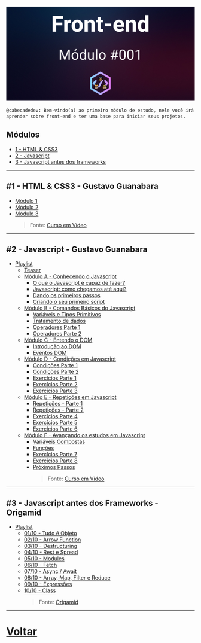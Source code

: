 <p>
    <img src="../header.png?raw=true" alt="Alt text" title="Módulo 001 - Front-end" />
</p>
<pre><code><span class="hljs-variable">@cabecadedev:</span> Bem-vindo(a) ao primeiro módulo de estudo, nele você irá aprender sobre front-end e ter uma base para iniciar seus projetos.
</code></pre>

<h2 id="m-dulos">Módulos</h2>
<ul>
    <li><a target="_blank" href="#1---html--css3---gustavo-guanabara">1 - HTML &amp; CSS3</a></li>
    <li><a target="_blank" href="#2---javascript---gustavo-guanabara">2 - Javascript</a></li>
    <li><a target="_blank" href="#3---javascript-antes-dos-frameworks---origamid">3 - Javascript antes dos frameworks</a></li>
</ul>
<hr />
<h2 id="-1-html-css3-gustavo-guanabara">#1 - HTML &amp; CSS3 - Gustavo Guanabara</h2>
<ul>
    <li><a target="_blank" href="https://www.youtube.com/watch?v=Ejkb_YpuHWs&amp;utm_source=cabecadedev&amp;utm_medium=cabecadedev">Módulo 1</a></li>
    <li><a target="_blank" href="https://www.youtube.com/watch?v=vPNIAJ9B4hg&amp;utm_source=cabecadedev&amp;utm_medium=cabecadedev">Módulo 2</a></li>
    <li>
        <a target="_blank" href="https://www.youtube.com/watch?v=ofFgnDtn_1c&amp;utm_source=cabecadedev&amp;utm_medium=cabecadedev">Módulo 3</a>
        <blockquote>
            <p>Fonte: <a target="_blank" href="https://www.youtube.com/c/CursoemV%C3%ADdeo?utm_medium=cabecadedev">Curso em Vídeo</a></p>
        </blockquote>
    </li>
</ul>
<hr />
<h2 id="-2-javascript-gustavo-guanabara">#2 - Javascript - Gustavo Guanabara</h2>
<ul>
    <li>
        <a target="_blank" href="https://www.youtube.com/watch?v=1-w1RfGIov4&amp;list=PLHz_AreHm4dlsK3Nr9GVvXCbpQyHQl1o1&amp;utm_source=cabecadedev&amp;utm_medium=cabecadedev">Playlist</a>
        <ul>
            <li><a target="_blank" href="https://www.youtube.com/watch?v=1-w1RfGIov4&amp;utm_source=cabecadedev&amp;utm_medium=cabecadedev">Teaser</a></li>
            <li>
                <a target="_blank" href="https://www.youtube.com/watch?v=uzEhd3Lugik&amp;list=PLHz_AreHm4dlsK3Nr9GVvXCbpQyHQl1o1&amp;index=3&amp;utm_source=cabecadedev&amp;utm_medium=cabecadedev">Módulo A - Conhecendo o Javascript</a>
                <ul>
                    <li><a target="_blank" href="https://www.youtube.com/watch?v=Ptbk2af68e8&amp;list=PLHz_AreHm4dlsK3Nr9GVvXCbpQyHQl1o1&amp;index=4&amp;utm_source=cabecadedev&amp;utm_medium=cabecadedev">O que o Javascript é capaz de fazer?</a></li>
                    <li><a target="_blank" href="https://www.youtube.com/watch?v=rUTKomc2gG8&amp;list=PLHz_AreHm4dlsK3Nr9GVvXCbpQyHQl1o1&amp;index=5&amp;utm_source=cabecadedev&amp;utm_medium=cabecadedev">Javascript: como chegamos até aqui?</a></li>
                    <li><a target="_blank" href="https://www.youtube.com/watch?v=FdePtO5JSd0&amp;list=PLHz_AreHm4dlsK3Nr9GVvXCbpQyHQl1o1&amp;index=6&amp;utm_source=cabecadedev&amp;utm_medium=cabecadedev">Dando os primeiros passos</a></li>
                    <li><a target="_blank" href="https://www.youtube.com/watch?v=OmmJBfcMJA8&amp;list=PLHz_AreHm4dlsK3Nr9GVvXCbpQyHQl1o1&amp;index=7&amp;utm_source=cabecadedev&amp;utm_medium=cabecadedev">Criando o seu primeiro script</a></li>
                </ul>
            </li>
            <li>
                <a target="_blank" href="https://www.youtube.com/watch?v=FjT97HVT5g8&amp;list=PLHz_AreHm4dlsK3Nr9GVvXCbpQyHQl1o1&amp;index=8&amp;utm_source=cabecadedev&amp;utm_medium=cabecadedev">Módulo B - Comandos Básicos do Javascript</a>
                <ul>
                    <li><a target="_blank" href="https://www.youtube.com/watch?v=Vbabsye7mWo&amp;list=PLHz_AreHm4dlsK3Nr9GVvXCbpQyHQl1o1&amp;index=9&amp;utm_source=cabecadedev&amp;utm_medium=cabecadedev">Variáveis e Tipos Primitivos</a></li>
                    <li><a target="_blank" href="https://www.youtube.com/watch?v=OJgu_KCCUSY&amp;list=PLHz_AreHm4dlsK3Nr9GVvXCbpQyHQl1o1&amp;index=10&amp;utm_source=cabecadedev&amp;utm_medium=cabecadedev">Tratamento de dados</a></li>
                    <li><a target="_blank" href="https://www.youtube.com/watch?v=hZG9ODUdxHo&amp;list=PLHz_AreHm4dlsK3Nr9GVvXCbpQyHQl1o1&amp;index=11&amp;utm_source=cabecadedev&amp;utm_medium=cabecadedev">Operadores Parte 1</a></li>
                    <li><a target="_blank" href="https://www.youtube.com/watch?v=BP63NhITvao&amp;list=PLHz_AreHm4dlsK3Nr9GVvXCbpQyHQl1o1&amp;index=12&amp;utm_source=cabecadedev&amp;utm_medium=cabecadedev">Operadores Parte 2</a></li>
                </ul>
            </li>
            <li>
                <a target="_blank" href="https://www.youtube.com/watch?v=H80nCKs9c2k&amp;list=PLHz_AreHm4dlsK3Nr9GVvXCbpQyHQl1o1&amp;index=13&amp;utm_source=cabecadedev&amp;utm_medium=cabecadedev">Módulo C - Entendo o DOM</a>
                <ul>
                    <li><a target="_blank" href="https://www.youtube.com/watch?v=WWZX8RWLxIk&amp;list=PLHz_AreHm4dlsK3Nr9GVvXCbpQyHQl1o1&amp;index=14&amp;utm_source=cabecadedev&amp;utm_medium=cabecadedev">Introdução ao DOM</a></li>
                    <li><a target="_blank" href="https://www.youtube.com/watch?v=wWnBB-mZIvY&amp;list=PLHz_AreHm4dlsK3Nr9GVvXCbpQyHQl1o1&amp;index=15&amp;utm_source=cabecadedev&amp;utm_medium=cabecadedev">Eventos DOM</a></li>
                </ul>
            </li>
            <li>
                <a target="_blank" href="https://www.youtube.com/watch?v=uPFasdmZHJc&amp;list=PLHz_AreHm4dlsK3Nr9GVvXCbpQyHQl1o1&amp;index=16&amp;utm_source=cabecadedev&amp;utm_medium=cabecadedev">Módulo D - Condições em Javascript</a>
                <ul>
                    <li><a target="_blank" href="https://www.youtube.com/watch?v=cOdG4eACN2A&amp;list=PLHz_AreHm4dlsK3Nr9GVvXCbpQyHQl1o1&amp;index=17&amp;utm_source=cabecadedev&amp;utm_medium=cabecadedev">Condições Parte 1</a></li>
                    <li><a target="_blank" href="https://www.youtube.com/watch?v=EEStcIe8rAM&amp;list=PLHz_AreHm4dlsK3Nr9GVvXCbpQyHQl1o1&amp;index=18&amp;utm_source=cabecadedev&amp;utm_medium=cabecadedev">Condições Parte 2</a></li>
                    <li><a target="_blank" href="https://www.youtube.com/watch?v=b2K7eo5Jdj8&amp;list=PLHz_AreHm4dlsK3Nr9GVvXCbpQyHQl1o1&amp;index=19&amp;utm_source=cabecadedev&amp;utm_medium=cabecadedev">Exercícios Parte 1</a></li>
                    <li><a target="_blank" href="https://www.youtube.com/watch?v=UXSWgnbSHxs&amp;list=PLHz_AreHm4dlsK3Nr9GVvXCbpQyHQl1o1&amp;index=20&amp;utm_source=cabecadedev&amp;utm_medium=cabecadedev">Exercícios Parte 2</a></li>
                    <li><a target="_blank" href="https://www.youtube.com/watch?v=f5es-PpaUI8&amp;list=PLHz_AreHm4dlsK3Nr9GVvXCbpQyHQl1o1&amp;index=21&amp;utm_source=cabecadedev&amp;utm_medium=cabecadedev">Exercícios Parte 3</a></li>
                </ul>
            </li>
            <li>
                <a target="_blank" href="https://www.youtube.com/watch?v=3emz6rpcJyA&amp;list=PLHz_AreHm4dlsK3Nr9GVvXCbpQyHQl1o1&amp;index=22&amp;utm_source=cabecadedev&amp;utm_medium=cabecadedev">Módulo E - Repetições em Javascript</a>
                <ul>
                    <li><a target="_blank" href="https://www.youtube.com/watch?v=5rZqYPKIwkY&amp;list=PLHz_AreHm4dlsK3Nr9GVvXCbpQyHQl1o1&amp;index=23&amp;utm_source=cabecadedev&amp;utm_medium=cabecadedev">Repetições - Parte 1</a></li>
                    <li><a target="_blank" href="https://www.youtube.com/watch?v=eX-lkN_Zahc&amp;list=PLHz_AreHm4dlsK3Nr9GVvXCbpQyHQl1o1&amp;index=24&amp;utm_source=cabecadedev&amp;utm_medium=cabecadedev">Repetições - Parte 2</a></li>
                    <li><a target="_blank" href="https://www.youtube.com/watch?v=6tyHypeY4-8&amp;list=PLHz_AreHm4dlsK3Nr9GVvXCbpQyHQl1o1&amp;index=25&amp;utm_source=cabecadedev&amp;utm_medium=cabecadedev">Exercícios Parte 4</a></li>
                    <li><a target="_blank" href="https://www.youtube.com/watch?v=oMNbc_LFz8w&amp;list=PLHz_AreHm4dlsK3Nr9GVvXCbpQyHQl1o1&amp;index=26&amp;utm_source=cabecadedev&amp;utm_medium=cabecadedev">Exercícios Parte 5</a></li>
                    <li><a target="_blank" href="https://www.youtube.com/watch?v=mfHAQ-4Rspw&amp;list=PLHz_AreHm4dlsK3Nr9GVvXCbpQyHQl1o1&amp;index=27&amp;utm_source=cabecadedev&amp;utm_medium=cabecadedev">Exercícios Parte 6</a></li>
                </ul>
            </li>
            <li>
                <a target="_blank" href="https://www.youtube.com/watch?v=5m4UhZd-Les&amp;list=PLHz_AreHm4dlsK3Nr9GVvXCbpQyHQl1o1&amp;index=28&amp;utm_source=cabecadedev&amp;utm_medium=cabecadedev">Módulo F - Avançando os estudos em Javascript</a>
                <ul>
                    <li><a target="_blank" href="https://www.youtube.com/watch?v=XdkW62tkAgU&amp;list=PLHz_AreHm4dlsK3Nr9GVvXCbpQyHQl1o1&amp;index=29&amp;utm_source=cabecadedev&amp;utm_medium=cabecadedev">Variáveis Compostas</a></li>
                    <li><a target="_blank" href="https://www.youtube.com/watch?v=mc3TKp2XzhI&amp;list=PLHz_AreHm4dlsK3Nr9GVvXCbpQyHQl1o1&amp;index=30&amp;utm_source=cabecadedev&amp;utm_medium=cabecadedev">Funções</a></li>
                    <li><a target="_blank" href="https://www.youtube.com/watch?v=vEOEZ03ZyiE&amp;list=PLHz_AreHm4dlsK3Nr9GVvXCbpQyHQl1o1&amp;index=31&amp;utm_source=cabecadedev&amp;utm_medium=cabecadedev">Exercícios Parte 7</a></li>
                    <li><a target="_blank" href="https://www.youtube.com/watch?v=slLoLLCd-k0&amp;list=PLHz_AreHm4dlsK3Nr9GVvXCbpQyHQl1o1&amp;index=32&amp;utm_source=cabecadedev&amp;utm_medium=cabecadedev">Exercícios Parte 8</a></li>
                    <li>
                        <a target="_blank" href="https://www.youtube.com/watch?v=roP93FA-NgU&amp;list=PLHz_AreHm4dlsK3Nr9GVvXCbpQyHQl1o1&amp;index=33&amp;utm_source=cabecadedev&amp;utm_medium=cabecadedev">Próximos Passos</a>
                        <blockquote>
                            <p>Fonte: <a target="_blank" href="https://www.youtube.com/c/CursoemV%C3%ADdeo?utm_medium=cabecadedev">Curso em Vídeo</a></p>
                        </blockquote>
                    </li>
                </ul>
            </li>
        </ul>
    </li>
</ul>
<hr />
<h2 id="-3-javascript-antes-dos-frameworks-origamid">#3 - Javascript antes dos Frameworks - Origamid</h2>
<ul>
    <li>
        <a target="_blank" href="https://www.youtube.com/watch?v=j6iSONAO6sQ&amp;list=PL9rc_FjKlX39T78CUANwmdta_d1CgUtMt&amp;utm_source=cabecadedev&amp;utm_medium=cabecadedev">Playlist</a>
        <ul>
            <li><a target="_blank" href="https://www.youtube.com/watch?v=j6iSONAO6sQ&amp;list=PL9rc_FjKlX39T78CUANwmdta_d1CgUtMt&amp;index=1&amp;utm_source=cabecadedev&amp;utm_medium=cabecadedev">01/10 - Tudo é Objeto</a></li>
            <li><a target="_blank" href="https://www.youtube.com/watch?v=Zr1g1KqZaYY&amp;list=PL9rc_FjKlX39T78CUANwmdta_d1CgUtMt&amp;index=2&amp;utm_source=cabecadedev&amp;utm_medium=cabecadedev">02/10 - Arrow Function</a></li>
            <li><a target="_blank" href="https://www.youtube.com/watch?v=4wwhyKZjYbY&amp;list=PL9rc_FjKlX39T78CUANwmdta_d1CgUtMt&amp;index=3&amp;utm_source=cabecadedev&amp;utm_medium=cabecadedev">03/10 - Destructuring</a></li>
            <li><a target="_blank" href="https://www.youtube.com/watch?v=8xgqEBE1SKI&amp;list=PL9rc_FjKlX39T78CUANwmdta_d1CgUtMt&amp;index=4&amp;utm_source=cabecadedev&amp;utm_medium=cabecadedev">04/10 - Rest e Spread</a></li>
            <li><a target="_blank" href="https://www.youtube.com/watch?v=42JwezkHVVI&amp;list=PL9rc_FjKlX39T78CUANwmdta_d1CgUtMt&amp;index=5&amp;utm_source=cabecadedev&amp;utm_medium=cabecadedev">05/10 - Modules</a></li>
            <li><a target="_blank" href="https://www.youtube.com/watch?v=fhIDgAfuJZ8&amp;list=PL9rc_FjKlX39T78CUANwmdta_d1CgUtMt&amp;index=6&amp;utm_source=cabecadedev&amp;utm_medium=cabecadedev">06/10 - Fetch</a></li>
            <li><a target="_blank" href="https://www.youtube.com/watch?v=Z5D_Jj6JStw&amp;list=PL9rc_FjKlX39T78CUANwmdta_d1CgUtMt&amp;index=7&amp;utm_source=cabecadedev&amp;utm_medium=cabecadedev">07/10 - Async / Await</a></li>
            <li><a target="_blank" href="https://www.youtube.com/watch?v=XiAtxDeP-p8&amp;list=PL9rc_FjKlX39T78CUANwmdta_d1CgUtMt&amp;index=8&amp;utm_source=cabecadedev&amp;utm_medium=cabecadedev">08/10 - Array, Map, Filter e Reduce</a></li>
            <li><a target="_blank" href="https://www.youtube.com/watch?v=pbLTGXxTfNo&amp;list=PL9rc_FjKlX39T78CUANwmdta_d1CgUtMt&amp;index=9&amp;utm_source=cabecadedev&amp;utm_medium=cabecadedev">09/10 - Expressões</a></li>
            <li>
                <a target="_blank" href="https://www.youtube.com/watch?v=ITdr-Z27UCE&amp;list=PL9rc_FjKlX39T78CUANwmdta_d1CgUtMt&amp;index=10&amp;utm_source=cabecadedev&amp;utm_medium=cabecadedev">10/10 - Class</a>
                <blockquote>
                    <p>Fonte: <a target="_blank" href="https://www.youtube.com/c/Origamid?utm_medium=cabecadedev">Origamid</a></p>
                </blockquote>
            </li>
        </ul>
    </li>
</ul>
<hr />
<h1 id="-voltar-readme-md-"><a target="_blank" href="../../README.md">Voltar</a></h1>
